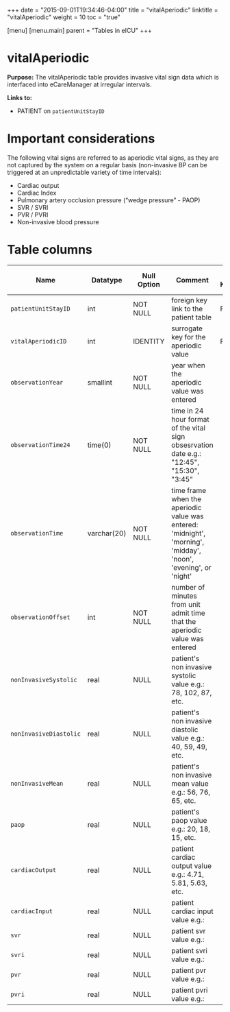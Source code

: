 +++
date = "2015-09-01T19:34:46-04:00"
title = "vitalAperiodic"
linktitle = "vitalAperiodic"
weight = 10
toc = "true"

[menu]
  [menu.main]
    parent = "Tables in eICU"
+++

# vitalAperiodic

**Purpose:** 
The vitalAperiodic table provides invasive vital sign data which is interfaced into eCareManager at irregular intervals. 

**Links to:**

* PATIENT on `patientUnitStayID`

# Important considerations

The following vital signs are referred to as aperiodic vital signs, as they are not captured by the system on a regular basis (non-invasive BP can be triggered at an unpredictable variety of time intervals):

- Cardiac output
- Cardiac Index
- Pulmonary artery occlusion pressure (“wedge pressure” - PAOP) 
- SVR / SVRI
- PVR / PVRI
- Non-invasive blood pressure


# Table columns

Name | Datatype | Null Option | Comment | Is Key | Stored Transformed Created
---- | ---- | ---- | ---- | ---- | ----
`patientUnitStayID` | int | NOT NULL | foreign key link to the patient table | FK | C
`vitalAperiodicID` | int | IDENTITY | surrogate key for the aperiodic value | PK | C
`observationYear` | smallint | NOT NULL | year when the aperiodic value was entered |  | T
`observationTime24` | time(0) | NOT NULL | time in 24 hour format of the vital sign obsesrvation date e.g.: "12:45", "15:30", "3:45" |  | T
`observationTime` | varchar(20) | NOT NULL | time frame when the aperiodic value was entered: 'midnight', 'morning', 'midday', 'noon', 'evening', or 'night' |  | T
`observationOffset` | int | NOT NULL | number of minutes from unit admit time that the aperiodic value was entered |  | C
`nonInvasiveSystolic` | real | NULL | patient's non invasive systolic value e.g.: 78, 102, 87, etc. |  | S
`nonInvasiveDiastolic` | real | NULL | patient's non invasive diastolic value e.g.: 40, 59, 49, etc. |  | S
`nonInvasiveMean` | real | NULL | patient's non invasive mean value e.g.: 56, 76, 65, etc. |  | S
`paop` | real | NULL | patient's paop value e.g.: 20, 18, 15, etc. |  | S
`cardiacOutput` | real | NULL | patient cardiac output value e.g.: 4.71, 5.81, 5.63, etc. |  | S
`cardiacInput` | real | NULL | patient cardiac input value e.g.: |  | S
`svr` | real | NULL | patient svr value e.g.: |  | S
`svri` | real | NULL | patient svri value e.g.: |  | S
`pvr` | real | NULL | patient pvr value e.g.: |  | S
`pvri` | real | NULL | patient pvri value e.g.: |  | S

<!-- # Detailed description

* To follow. -->
